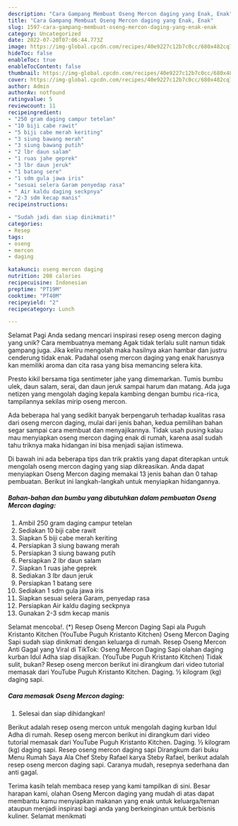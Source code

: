 ```yaml
---
description: "Cara Gampang Membuat Oseng Mercon daging yang Enak, Enak"
title: "Cara Gampang Membuat Oseng Mercon daging yang Enak, Enak"
slug: 1597-cara-gampang-membuat-oseng-mercon-daging-yang-enak-enak
category: Uncategorized
date: 2022-07-20T07:06:44.773Z
image: https://img-global.cpcdn.com/recipes/40e9227c12b7c0cc/680x482cq70/oseng-mercon-daging-foto-resep-utama.jpg
hideToc: false
enableToc: true
enableTocContent: false
thumbnail: https://img-global.cpcdn.com/recipes/40e9227c12b7c0cc/680x482cq70/oseng-mercon-daging-foto-resep-utama.jpg
cover: https://img-global.cpcdn.com/recipes/40e9227c12b7c0cc/680x482cq70/oseng-mercon-daging-foto-resep-utama.jpg
author: Admin
authorAv: notfound
ratingvalue: 5
reviewcount: 11
recipeingredient:
- "250 gram daging campur tetelan"
- "10 biji cabe rawit"
- "5 biji cabe merah keriting"
- "3 siung bawang merah"
- "3 siung bawang putih"
- "2 lbr daun salam"
- "1 ruas jahe geprek"
- "3 lbr daun jeruk"
- "1 batang sere"
- "1 sdm gula jawa iris"
- "sesuai selera Garam penyedap rasa"
- " Air kaldu daging seckpnya"
- "2-3 sdm kecap manis"
recipeinstructions:

- "Sudah jadi dan siap dinikmati!"
categories:
- Resep
tags:
- oseng
- mercon
- daging

katakunci: oseng mercon daging 
nutrition: 208 calories
recipecuisine: Indonesian
preptime: "PT19M"
cooktime: "PT40M"
recipeyield: "2"
recipecategory: Lunch

---
```



Selamat Pagi Anda sedang mencari inspirasi resep oseng mercon daging yang unik? Cara membuatnya memang Agak tidak terlalu sulit namun tidak gampang juga. Jika keliru mengolah maka hasilnya akan hambar dan justru cenderung tidak enak. Padahal oseng mercon daging yang enak harusnya kan memiliki aroma dan cita rasa yang bisa memancing selera kita.


Presto kikil bersama tiga sentimeter jahe yang dimemarkan. Tumis bumbu ulek, daun salam, serai, dan daun jeruk sampai harum dan matang. Ada juga netizen yang mengolah daging kepala kambing dengan bumbu rica-rica, tampilannya sekilas mirip oseng mercon.

Ada beberapa hal yang sedikit banyak berpengaruh terhadap kualitas rasa dari oseng mercon daging, mulai dari jenis bahan, kedua pemilihan bahan segar sampai cara membuat dan menyajikannya. Tidak usah pusing kalau mau menyiapkan oseng mercon daging enak di rumah, karena asal sudah tahu triknya maka hidangan ini bisa menjadi sajian istimewa.


Di bawah ini ada beberapa tips dan trik praktis yang dapat diterapkan untuk mengolah oseng mercon daging yang siap dikreasikan. Anda dapat menyiapkan Oseng Mercon daging memakai 13 jenis bahan dan 0 tahap pembuatan. Berikut ini langkah-langkah untuk menyiapkan hidangannya.

<!--inarticleads1-->

##### Bahan-bahan dan bumbu yang dibutuhkan dalam pembuatan Oseng Mercon daging:

1. Ambil 250 gram daging campur tetelan
1. Sediakan 10 biji cabe rawit
1. Siapkan 5 biji cabe merah keriting
1. Persiapkan 3 siung bawang merah
1. Persiapkan 3 siung bawang putih
1. Persiapkan 2 lbr daun salam
1. Siapkan 1 ruas jahe geprek
1. Sediakan 3 lbr daun jeruk
1. Persiapkan 1 batang sere
1. Sediakan 1 sdm gula jawa iris
1. Siapkan sesuai selera Garam, penyedap rasa
1. Persiapkan  Air kaldu daging seckpnya
1. Gunakan 2-3 sdm kecap manis


Selamat mencoba!. (*) Resep Oseng Mercon Daging Sapi ala Puguh Kristanto Kitchen (YouTube Puguh Kristanto Kitchen) Oseng Mercon Daging Sapi sudah siap dinikmati dengan keluarga di rumah. Resep Oseng Mercon Anti Gagal yang Viral di TikTok: Oseng Mercon Daging Sapi olahan daging kurban Idul Adha siap disajikan. (YouTube Puguh Kristanto Kitchen) Tidak sulit, bukan? Resep oseng mercon berikut ini dirangkum dari video tutorial memasak dari YouTube Puguh Kristanto Kitchen. Daging. ½ kilogram (kg) daging sapi. 

<!--inarticleads2-->

##### Cara memasak Oseng Mercon daging:


1. Selesai dan siap dihidangkan!

Berikut adalah resep oseng mercon untuk mengolah daging kurban Idul Adha di rumah. Resep oseng mercon berikut ini dirangkum dari video tutorial memasak dari YouTube Puguh Kristanto Kitchen. Daging. ½ kilogram (kg) daging sapi. Resep oseng mercon daging sapi Dirangkum dari buku Menu Rumah Saya Ala Chef Steby Rafael karya Steby Rafael, berikut adalah resep oseng mercon daging sapi. Caranya mudah, resepnya sederhana dan anti gagal. 

Terima kasih telah membaca resep yang kami tampilkan di sini. Besar harapan kami, olahan Oseng Mercon daging yang mudah di atas dapat membantu kamu menyiapkan makanan yang enak untuk keluarga/teman ataupun menjadi inspirasi bagi anda yang berkeinginan untuk berbisnis kuliner. Selamat menikmati
